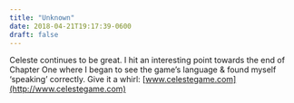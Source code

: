 ```yaml
---
title: "Unknown"
date: 2018-04-21T19:17:39-0600
draft: false
---
```


Celeste continues to be great. I hit an interesting point towards the end of Chapter One where I began to see the game’s language & found myself ‘speaking’ correctly. Give it a whirl: [www.celestegame.com](http://www.celestegame.com)
